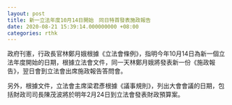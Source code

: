 ```yaml
---
layout: post
title: 新一立法年度10月14日開始　同日特首發表施政報告
date: 2020-08-21 15:39:14.000000000 +08:00
categories: rthk
---
```


政府刊憲，行政長官林鄭月娥根據《立法會條例》，指明今年10月14日為新一個立法年度開始的日期，根據立法會文件，同一天林鄭月娥將發表新一份《施政報告》，翌日會到立法會出席施政報告答問會。

另外，根據文件，立法會主席梁君彥根據《議事規則》，列出大會會議的日期，包括財政司司長陳茂波將於明年2月24日到立法會發表財政預算案。
